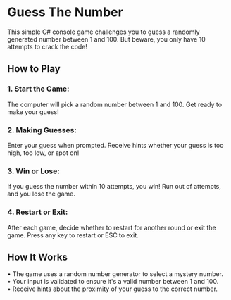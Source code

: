 # Guess The Number

This simple C# console game challenges you to guess a randomly generated number between 1 and 100. But beware, you only have 10 attempts to crack the code!

## How to Play
### 1. Start the Game:
The computer will pick a random number between 1 and 100.
Get ready to make your guess!
### 2. Making Guesses:
Enter your guess when prompted.
Receive hints whether your guess is too high, too low, or spot on!
### 3. Win or Lose:
If you guess the number within 10 attempts, you win!
Run out of attempts, and you lose the game.
### 4. Restart or Exit:
After each game, decide whether to restart for another round or exit the game.
Press any key to restart or ESC to exit.

## How It Works
• The game uses a random number generator to select a mystery number.  
• Your input is validated to ensure it's a valid number between 1 and 100.  
• Receive hints about the proximity of your guess to the correct number.  

